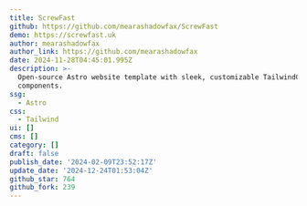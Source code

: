 ```yaml
---
title: ScrewFast
github: https://github.com/mearashadowfax/ScrewFast
demo: https://screwfast.uk
author: mearashadowfax
author_link: https://github.com/mearashadowfax
date: 2024-11-28T04:45:01.995Z
description: >-
  Open-source Astro website template with sleek, customizable TailwindCSS
  components.
ssg:
  - Astro
css:
  - Tailwind
ui: []
cms: []
category: []
draft: false
publish_date: '2024-02-09T23:52:17Z'
update_date: '2024-12-24T01:53:04Z'
github_star: 764
github_fork: 239
---
```

